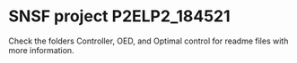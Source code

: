 # SNSF project P2ELP2_184521

Check the folders Controller, OED, and Optimal control for readme files with more information.
